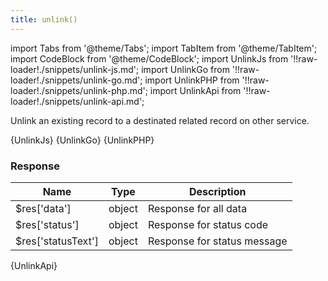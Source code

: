 ```yaml
---
title: unlink()
---
```


import Tabs from '@theme/Tabs';
import TabItem from '@theme/TabItem';
import CodeBlock from '@theme/CodeBlock';
import UnlinkJs from '!!raw-loader!./snippets/unlink-js.md';
import UnlinkGo from '!!raw-loader!./snippets/unlink-go.md';
import UnlinkPHP from '!!raw-loader!./snippets/unlink-php.md';
import UnlinkApi from '!!raw-loader!./snippets/unlink-api.md';

Unlink an existing record to a destinated related record on other service.

<Tabs>
  <TabItem value="javascript" label="Javascript" default>
    <CodeBlock className="language-jsx">
      {UnlinkJs}
    </CodeBlock>
  </TabItem>
  <TabItem value="go" label="Go" default>
    <CodeBlock className="language-jsx">
      {UnlinkGo}
    </CodeBlock>
  </TabItem>
  <TabItem value="php" label="PHP" default>
    <CodeBlock className="language-jsx">
      {UnlinkPHP}
    </CodeBlock>

### Response

| Name            | Type   | Description |
| --------------- | ------ | ----------- | 
| $res['data']    | object | Response for all data |
| $res['status']  | object | Response for status code |
| $res['statusText'] | object | Response for status message |

  </TabItem>
  <TabItem value="API" label="API">
    <CodeBlock className="language-jsx" title="[UNLINK]">
      {UnlinkApi}
    </CodeBlock>
  </TabItem>
</Tabs>
